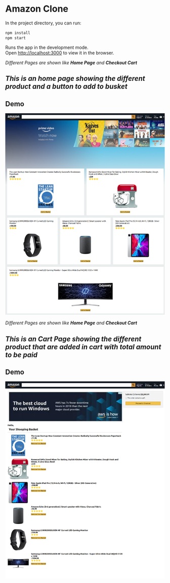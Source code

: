 # Amazon Clone

In the project directory, you can run:
```
npm install
npm start
```

Runs the app in the development mode.\
Open [http://localhost:3000](http://localhost:3000) to view it in the browser.

_Different Pages are shown like_ **_Home Page_** _and_ **_Checkout Cart_**

_This is an home page showing the different product and a button to add to busket_
---
## Demo
![Demo](home.png)

_Different Pages are shown like_ **_Home Page_** _and_ **_Checkout Cart_**

_This is an Cart Page showing the different product that are added in cart with total amount to be paid_
---
## Demo
![Demo](checkout.png)

 

